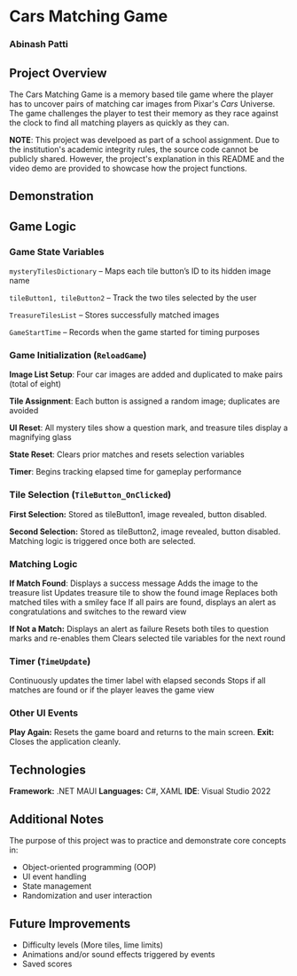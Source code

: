 # Cars Matching Game
### Abinash Patti

## Project Overview

The Cars Matching Game is a memory based tile game where the player has to uncover pairs of matching car images from Pixar's *Cars* Universe. The game challenges the player to test their memory as they race against the clock to find all matching players as quickly as they can.

**NOTE**: This project was develpoed as part of a school assignment. Due to the institution's academic integrity rules, the source code cannot be publicly shared. However, the project's explanation in this README and the video demo are provided to showcase how the project functions.

## Demonstration

## Game Logic

### Game State Variables
`mysteryTilesDictionary` – Maps each tile button’s ID to its hidden image name

`tileButton1, tileButton2` – Track the two tiles selected by the user

`TreasureTilesList` – Stores successfully matched images

`GameStartTime` – Records when the game started for timing purposes

### Game Initialization (`ReloadGame`)
**Image List Setup**: Four car images are added and duplicated to make pairs (total of eight)

**Tile Assignment**: Each button is assigned a random image; duplicates are avoided

**UI Reset**: All mystery tiles show a question mark, and treasure tiles display a magnifying glass

**State Reset**: Clears prior matches and resets selection variables

**Timer**: Begins tracking elapsed time for gameplay performance

### Tile Selection (`TileButton_OnClicked`)
**First Selection:**
Stored as tileButton1, image revealed, button disabled.

**Second Selection:**
Stored as tileButton2, image revealed, button disabled.
Matching logic is triggered once both are selected.

### Matching Logic
**If Match Found**:
Displays a success message
Adds the image to the treasure list
Updates treasure tile to show the found image
Replaces both matched tiles with a smiley face
If all pairs are found, displays an alert as congratulations and switches to the reward view

**If Not a Match:**
Displays an alert as failure
Resets both tiles to question marks and re-enables them
Clears selected tile variables for the next round

### Timer (`TimeUpdate`)
Continuously updates the timer label with elapsed seconds
Stops if all matches are found or if the player leaves the game view

### Other UI Events
**Play Again:** Resets the game board and returns to the main screen.
**Exit:** Closes the application cleanly.

## Technologies
**Framework:** .NET MAUI
**Languages:** C#, XAML
**IDE**: Visual Studio 2022

## Additional Notes
The purpose of this project was to practice and demonstrate core concepts in:

- Object-oriented programming (OOP)
- UI event handling
- State management
- Randomization and user interaction

## Future Improvements
- Difficulty levels (More tiles, lime limits)
- Animations and/or sound effects triggered by events
- Saved scores
